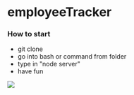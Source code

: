 # employeeTracker

### How to start

* git clone
* go into bash or command from folder
* type in "node server"
* have fun
             


![](employeeTracker.gif)
